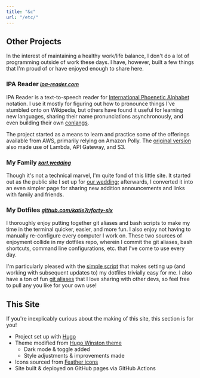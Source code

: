 ```yaml
---
title: "&c"
url: "/etc/"
---
```


## Other Projects

In the interest of maintaining a healthy work/life balance, I don't do a lot of programming outside of work these days. I have, however, built a few things that I'm proud of or have enjoyed enough to share here.

<aside>

  ### IPA Reader <small> _[ipa-reader.com](https://ipa-reader.com)_ </small>

  IPA Reader is a text-to-speech reader for [International Phoenetic Alphabet](https://en.wikipedia.org/wiki/International_Phonetic_Alphabet) notation. I use it mostly for figuring out how to pronounce things I've stumbled onto on Wikipedia, but others have found it useful for learning new languages, sharing their name pronunciations asynchronously, and even building their own [conlangs](https://en.wikipedia.org/wiki/Constructed_language).

  The project started as a means to learn and practice some of the offerings available from AWS, primarily relying on Amazon Polly. The [original version](https://ipa-reader.xyz) also made use of Lambda, API Gateway, and S3.

</aside>

<aside>

  ### My Family <small> _[karl.wedding](https://karl.wedding/)_ </small>

  Though it's not a technical marvel, I'm quite fond of this little site. It started out as the public site I set up for [our wedding](https://karl.wedding/wedding); afterwards, I converted it into an even simpler page for sharing new addition announcements and links with family and friends.

</aside>

<aside>

  ### My Dotfiles <small> _[github.com/katie7r/forty-six](https://github.com/katie7r/forty-six)_ </small>

  I thoroughly enjoy putting together git aliases and bash scripts to make my time in the terminal quicker, easier, and more fun. I also enjoy not having to manually re-configure every computer I work on. These two sources of enjoyment collide in my dotfiles repo, wherein I commit the git aliases, bash shortcuts, command line configurations, etc. that I've come to use every day.

  I'm particularly pleased with the [simple script](https://github.com/katie7r/forty-six/blob/main/install.sh) that makes setting up (and working with subsequent updates to) my dotfiles trivially easy for me. I also have a ton of fun [git aliases](https://github.com/katie7r/forty-six/blob/main/dotfiles/git/gitconfig) that I love sharing with other devs, so feel free to pull any you like for your own use!

</aside>

## This Site

If you're inexplicably curious about the making of this site, this section is for you!

- Project set up with [Hugo](https://gohugo.io/)
- Theme modified from [Hugo Winston theme](https://github.com/zerostaticthemes/hugo-winston-theme)
  - Dark mode & toggle added
  - Style adjustments & improvements made
- Icons sourced from [Feather icons](https://github.com/feathericons/feather)
- Site built & deployed on GitHub pages via GitHub Actions
